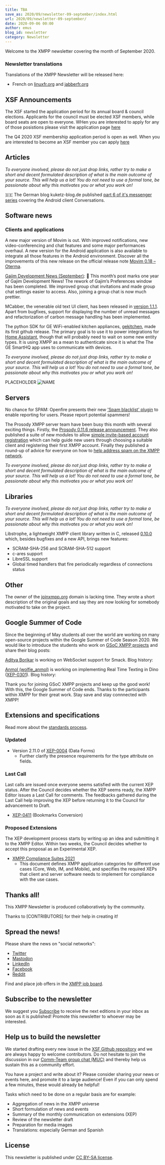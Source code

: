 ```yaml
---
title: TBA
save_as: 2020/09/newsletter-09-september/index.html
url: 2020/09/newsletter-09-september/
date: 2020-09-06 00:00
author: emus
blog_id: newsletter
category: Newsletter
---
```


Welcome to the XMPP newsletter covering the month of September 2020.

### Newsletter translations

Translations of the XMPP Newsletter will be released here:

- French on [linuxfr.org](https://linuxfr.org/tags/xmpp/public) and [jabberfr.org](https://news/jabberfr.org/category/newsletter/)

## XSF Announcements

The XSF started the application period for its annual board & council elections. Applicants for the council must be elected XSF members, while board seats are open to everyone. WHen you are interested to apply for any of those posistions please visit the application page [here](https://wiki.xmpp.org/web/Board_and_Council_Elections_2020)

The Q4 2020 XSF membership application period is open as well. When you are interested to become an XSF member you can apply [here](https://wiki.xmpp.org/web/Membership_Applications_Q4_2020)

## Articles

_To everyone involved, please do not just drop links, rather try to make a short and decent 
formulated description of what is the main outcome of your source. This will help us a lot! 
You do not need to use a formal tone, be passionate about why this motivates you or what you work on!_

:de: The German blog kuketz-blog.de published [part 6 of it's messenger series](https://www.kuketz-blog.de/conversations-messaging-ueber-das-xmpp-protokoll-messenger-teil6/) covering the Android client Conversations.

## Software news

### Clients and applications

A new major version of Movim is out. With improved notifications, new video-conferencing and chat features and some major performances overhaul. A new version for the Android application is also available to integrate all those features in the Android environment. Discover all the improvements of this new release on the official release note [Movim 0.18 – Oterma](https://nl.movim.eu/?node/pubsub.movim.eu/Movim/11655111-e7ad-4e0c-975c-3c78755d22aa).

[Gajim Development News (September)](https://gajim.org/post/2020-09-27-development-news-september/): 🥳 This month’s post marks one year of Gajim Development News! The rework of Gajim’s Preferences window has been completed. We improved group chat invitations and made group chat settings easier to access. Also, joining a group chat is now much prettier.

MCabber, the venerable old text UI client, has been released in [version 1.1.1](https://github.com/McKael/mcabber/releases/tag/1.1.1). Apart from bugfixes, support for displaying the number of unread messages and refactorization of carbon message handling has been implemented.

The python SDK for GE WiFi-enabled kitchen appliances, [gekitchen](https://github.com/ajmarks/gekitchen), made its first github release. The primary goal is to use it to power integrations for [Home Assistant](https://www.home-assistant.io/), though that will probably need to wait on some new entity types. It is using XMPP as a mean to authenticate since it is what the The GE SmartHQ app uses to communicate with devices. 

_To everyone involved, please do not just drop links, rather try to make a short and decent 
formulated description of what is the main outcome of your source. This will help us a lot! 
You do not need to use a formal tone, be passionate about why this motivates you or what you work on!_

PLACEHOLDER ![NAME](/images/newsletter/september2020/FILE.jpg "NAME")

## Servers

No chance for SPAM: Openfire presents their new ['Spam blacklist' plugin](https://discourse.igniterealtime.org/t/new-openfire-plugin-to-help-reduce-spam/88730) to enable reporting for users. Please report potential spammers!

The Prosody XMPP server team have been busy this month with several exciting things. Firstly, the [Prosody 0.11.6 release announcement](https://blog.prosody.im/prosody-0.11.6-released/). They also published a suite of new modules to allow [simple invite-based account registration](https://blog.prosody.im/great-invitations/) which can help guide new users through choosing a suitable client and registering their first XMPP account. Finally they published a round-up of advice for everyone on how to [help address spam on the XMPP network](https://blog.prosody.im/simple-anti-spam-tips/).

_To everyone involved, please do not just drop links, rather try to make a short and decent 
formulated description of what is the main outcome of your source. This will help us a lot! 
You do not need to use a formal tone, be passionate about why this motivates you or what you work on!_


## Libraries

_To everyone involved, please do not just drop links, rather try to make a short and decent 
formulated description of what is the main outcome of your source. This will help us a lot! 
You do not need to use a formal tone, be passionate about why this motivates you or what you work on!_

Libstrophe, a lightweight XMPP client library written in C, released [0.10.0](https://github.com/strophe/libstrophe/releases/tag/0.10.0) which, besides bugfixes and a new API, brings new features:     
* SCRAM-SHA-256 and SCRAM-SHA-512 support
* c-ares support
* LibreSSL support
* Global timed handlers that fire periodically regardless of connections status

## Other

The owner of the [joinxmpp.org](https://joinxmpp.org) domain is lacking time. They wrote a short description of the original goals and say they are now looking for somebody motivated to take on the project.

## Google Summer of Code

Since the beginning of May students all over the world are working on many open-source projects within the Google Summer of Code Season 2020. We would like to introduce the students who work on [GSoC XMPP projects](https://summerofcode.withgoogle.com/organizations/5474262808264704/#6018598289539072) and share their blog posts:

[Aditya Borikar](https://adiaholic.github.io/gsoc2020/2020/05/16/Chapter-0-Introduction.html) is working on WebSocket support for Smack. Blog history: 

[Anmol (wolfie_anmol)](https://wolfieanmol.github.io/gsoc-blog/) is working on implementing Real Time Texting in Dino ([XEP-0301](https://xmpp.org/extensions/xep-0301.html)). Blog history:

Thank you for joining GSoC XMPP projects and keep up the good work! With this, the Google Summer of Code ends. Thanks to the participants within XMPP for their great work. Stay save and stay connnected with XMPP!


## Extensions and specifications

Read more about the [standards process](https://xmpp.org/about/standards-process.html).

### Updated

- Version 2.11.0 of [XEP-0004](https://xmpp.org/extensions/xep-0004.html) (Data Forms)
  - Further clarify the presence requirements for the type attribute on fields.

### Last Call

Last calls are issued once everyone seems satisfied with the current XEP status. After the Council decides whether the XEP seems ready, the XMPP Editor issues a Last Call for comments. The feedbacks gathered during the Last Call help improving the XEP before returning it to the Council for advancement to Draft.

- [XEP-0411](https://xmpp.org/extensions/xep-0411.html) (Bookmarks Conversion)

### Proposed Extensions

The XEP development process starts by writing up an idea and submitting it to the XMPP Editor. Within two weeks, the Council decides whether to accept this proposal as an Experimental XEP.

- [XMPP Compliance Suites 2021](https://xmpp.org/extensions/inbox/cs-2021.html)
  - This document defines XMPP application categories for different use cases (Core, Web, IM, and Mobile), and specifies the required XEPs that client and server software needs to implement for compliance with the use cases.

## Thanks all!

This XMPP Newsletter is produced collaboratively by the community.

Thanks to [CONTRIBUTORS] for their help in creating it!

## Spread the news!

Please share the news on "social networks":

* [Twitter](https://twitter.com/xmpp)
* [Mastodon](https://fosstodon.org/@xmpp/)
* [LinkedIn](https://www.linkedin.com/company/xmpp-standards-foundation/)
* [Facebook](https://www.facebook.com/jabber/)
* [Reddit](https://www.reddit.com/r/xmpp/)

Find and place job offers in the [XMPP job board](https://xmpp.work/).

## Subscribe to the newsletter

We suggest you [Subscribe](https://tinyletter.com/xmpp) to receive the next editions in your inbox as soon as it is published! 
Promote this newsletter to whoever may be interested.

## Help us to build the newsletter

We started drafting every new issue in the [XSF Github repository](https://github.com/xsf/xmpp.org/pulls) and we are 
always happy to welcome contributors. Do not hesitate to join the discussion in our [Comm-Team group chat (MUC)](xmpp:commteam@muc.xmpp.org?join) 
and thereby help us sustain this as a community effort. 

You have a project and write about it? Please consider sharing your news or events here, and promote it to a large audience! 
Even if you can only spend a few minutes, these would already be helpful!

Tasks which need to be done on a regular basis are for example:

- Aggregation of news in the XMPP universe
- Short formulation of news and events
- Summary of the monthly communication on extensions (XEP)
- Review of the newsletter draft
- Preparation for media images
- Translations: especially German and Spanish

## License

This newsletter is published under [CC BY-SA license](https://creativecommons.org/licenses/by-sa/4.0/).
